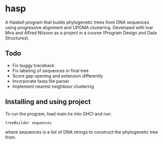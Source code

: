 # hasp
A Haskell program that builds phylogenetic trees from DNA sequences using progressive alignment and UPGMA clustering.
Developed with Ivar Mira and Alfred Nilsson as a project in a course (Program Design and Data Structures).

## Todo
* Fix buggy traceback
* Fix labeling of sequences in final tree
* Score gap opening and extension differently
* Incorporate fasta file parser
* Implement nearest neighbour clustering

## Installing and using project
To run the program, load main.hs into GHCI and run:
```
treeBuilder sequences
```
where sequences is a list of DNA strings to construct the phylogenetic tree from.
